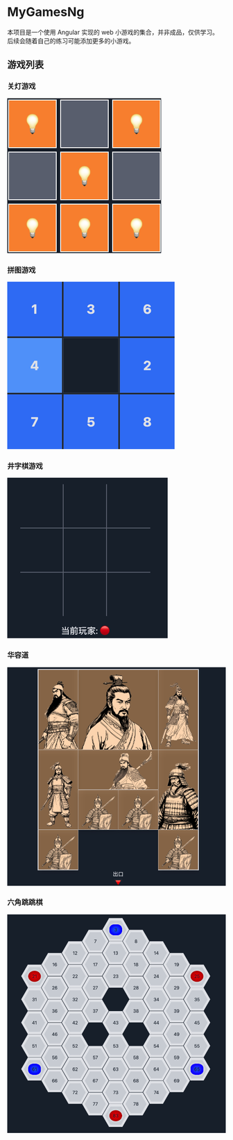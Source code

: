 # MyGamesNg

本项目是一个使用 Angular 实现的 web 小游戏的集合，并非成品，仅供学习。
后续会随着自己的练习可能添加更多的小游戏。

## 游戏列表

### 关灯游戏

![关灯游戏](./public/assets/img/snip/lights-off.png)

### 拼图游戏

![拼图游戏](./public/assets/img/snip/puzzle.png)

### 井字棋游戏

![井字棋游戏](./public/assets/img/snip/tic-tac-toe.png)

### 华容道

![华容道](./public/assets/img/snip/chinese-puzzle.png)

### 六角跳跳棋

![六角跳跳棋](./public/assets/img/snip/hexxagon.png)
